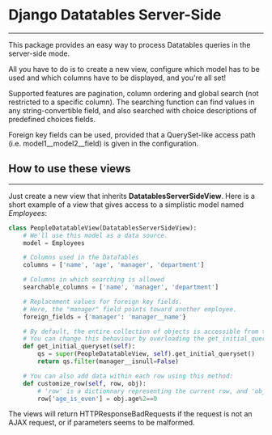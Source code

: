 # Django Datatables Server-Side
--------------
This package provides an easy way to process Datatables queries in the server-side mode.

All you have to do is to create a new view, configure which model has to be used and which columns have to be displayed, and you're all set!

Supported features are pagination, column ordering and global search (not restricted to a specific column). The searching function can find values in any string-convertible field, and also searched with choice descriptions of predefined choices fields.

Foreign key fields can be used, provided that a QuerySet-like access path (i.e. model1__model2__field) is given in the configuration.

## How to use these views
--------------

Just create a new view that inherits **DatatablesServerSideView**. Here is a short example of a view that gives access to a simplistic model named *Employees*:

```python
class PeopleDatatableView(DatatablesServerSideView):
	# We'll use this model as a data source.
	model = Employees

	# Columns used in the DataTables
	columns = ['name', 'age', 'manager', 'department']

	# Columns in which searching is allowed
	searchable_columns = ['name', 'manager', 'department']

	# Replacement values for foreign key fields.
	# Here, the "manager" field points toward another employee.
	foreign_fields = {'manager': 'manager__name'}

	# By default, the entire collection of objects is accessible from this view.
	# You can change this behaviour by overloading the get_initial_queryset method:
	def get_initial_queryset(self):
		qs = super(PeopleDatatableView, self).get_initial_queryset()
		return qs.filter(manager__isnull=False)

	# You can also add data within each row using this method:
	def customize_row(self, row, obj):
		# 'row' is a dictionnary representing the current row, and 'obj' is the current object.
		row['age_is_even'] = obj.age%2==0
```

The views will return HTTPResponseBadRequests if the request is not an AJAX request, or if parameters seems to be malformed.
